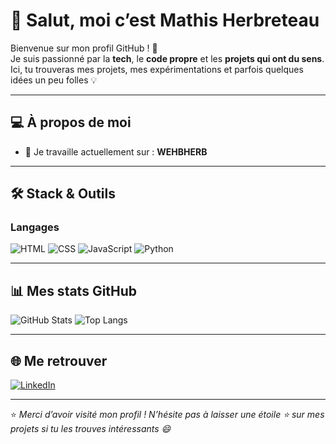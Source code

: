 # 👋 Salut, moi c’est Mathis Herbreteau  

Bienvenue sur mon profil GitHub ! 🚀  
Je suis passionné par la **tech**, le **code propre** et les **projets qui ont du sens**.  
Ici, tu trouveras mes projets, mes expérimentations et parfois quelques idées un peu folles 💡  

---

## 💻 À propos de moi

- 🔭 Je travaille actuellement sur : **WEHBHERB**  
<!-- - 🌱 J’apprends en ce moment : **[technologie, framework ou langage]**  
- 💬 N’hésite pas à me parler de : **[tes domaines de prédilection]**  
- ⚡ Fun fact : **[petit détail marrant ou original sur toi]** -->

---

## 🛠️ Stack & Outils

### Langages
![HTML](https://img.shields.io/badge/HTML5-E34F26?style=for-the-badge&logo=html5&logoColor=white)
![CSS](https://img.shields.io/badge/CSS3-1572B6?style=for-the-badge&logo=css3&logoColor=white)
![JavaScript](https://img.shields.io/badge/JavaScript-F7DF1E?style=for-the-badge&logo=javascript&logoColor=black)
![Python](https://img.shields.io/badge/Python-3776AB?style=for-the-badge&logo=python&logoColor=white)

<!-- ### Outils & Frameworks
![React](https://img.shields.io/badge/React-61DBFB?style=for-the-badge&logo=react&logoColor=black)
![Next.js](https://img.shields.io/badge/Next.js-000000?style=for-the-badge&logo=nextdotjs&logoColor=white)
![TailwindCSS](https://img.shields.io/badge/TailwindCSS-06B6D4?style=for-the-badge&logo=tailwindcss&logoColor=white)
![Git](https://img.shields.io/badge/Git-F05033?style=for-the-badge&logo=git&logoColor=white)
![VS Code](https://img.shields.io/badge/VSCode-0078d7?style=for-the-badge&logo=visualstudiocode&logoColor=white) -->

---

## 📊 Mes stats GitHub

![GitHub Stats](https://github-readme-stats.vercel.app/api?username=Mathish2207&show_icons=true&theme=tokyonight)
![Top Langs](https://github-readme-stats.vercel.app/api/top-langs/?Mathish2207=Mathish2207&layout=compact&theme=tokyonight)

---

## 🌐 Me retrouver

[![LinkedIn](https://img.shields.io/badge/LinkedIn-0A66C2?style=for-the-badge&logo=linkedin&logoColor=white)]([[https://www.linkedin.com/in/TON-LINKEDIN/](https://fr.linkedin.com/in/mathis-herbreteau-02013329b)](https://fr.linkedin.com/in/mathis-herbreteau-02013329b))
<!-- [![Portfolio](https://img.shields.io/badge/Portfolio-000000?style=for-the-badge&logo=About.me&logoColor=white)](https://TON-PORTFOLIO.com)
[![Email](https://img.shields.io/badge/Email-D14836?style=for-the-badge&logo=gmail&logoColor=white)](mailto:mathish2207@gmail.com) -->

---

⭐️ *Merci d’avoir visité mon profil ! N’hésite pas à laisser une étoile ⭐ sur mes projets si tu les trouves intéressants 😄*  
